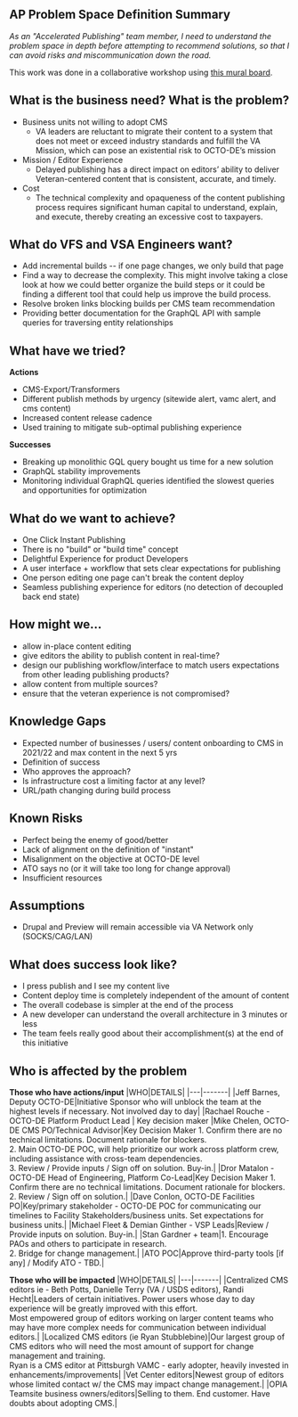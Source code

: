 ## AP Problem Space Definition Summary

_As an "Accelerated Publishing" team member, I need to understand the problem space in depth before attempting to recommend solutions, so that I can avoid risks and miscommunication down the road._

This work was done in a collaborative workshop using [this mural board](https://app.mural.co/t/vagov6717/m/vagov6717/1617047958544/3dbc389b51891b47d460ae01860a0df4c3316433).

## What is the business need? What is the problem?

*   Business units not willing to adopt CMS
    *   VA leaders are reluctant to migrate their content to a system that does not meet or exceed industry standards and fulfill the VA Mission, which can pose an existential risk to OCTO-DE’s mission
*   Mission / Editor Experience
    *   Delayed publishing has a direct impact on editors’ ability to deliver Veteran-centered content that is consistent, accurate, and timely.
*   Cost
    *   The technical complexity and opaqueness of the content publishing process requires significant human capital to understand, explain, and execute, thereby creating an excessive cost to taxpayers.

## What do VFS and VSA Engineers want?

*   Add incremental builds -- if one page changes, we only build that page
*   Find a way to decrease the complexity. This might involve taking a close look at how we could better organize the build steps or it could be finding a different tool that could help us improve the build process.
*   Resolve broken links blocking builds per CMS team recommendation
*   Providing better documentation for the GraphQL API with sample queries for traversing entity relationships

## What have we tried?

**Actions**
*   CMS-Export/Transformers
*   Different publish methods by urgency (sitewide alert, vamc alert, and cms content)
*   Increased content release cadence
*   Used training to mitigate sub-optimal publishing experience

**Successes**
*   Breaking up monolithic GQL query bought us time for a new solution
*   GraphQL stability improvements
*   Monitoring individual GraphQL queries identified the slowest queries and opportunities for optimization


## What do we want to achieve?
*   One Click Instant Publishing
*   There is no "build" or "build time" concept
*   Delightful Experience for product Developers
*   A user interface + workflow that sets clear expectations for publishing 
*   One person editing one page can't break the content deploy
*   Seamless publishing experience for editors (no detection of decoupled back end state)

## How might we...

*   allow in-place content editing
*   give editors the ability to publish content in real-time?
*   design our publishing workflow/interface to match users expectations from other leading publishing products? 
*   allow content from multiple sources?
*   ensure that the veteran experience is not compromised?


## Knowledge Gaps

*   Expected number of businesses / users/ content onboarding to CMS in 2021/22 and max content in the next 5 yrs
*   Definition of success
*   Who approves the approach?
*   Is infrastructure cost a limiting factor at any level?
*   URL/path changing during build process


## Known Risks

*   Perfect being the enemy of good/better
*   Lack of alignment on the definition of "instant" 
*   Misalignment on the objective at OCTO-DE level
*   ATO says no (or it will take too long for change approval)
*   Insufficient resources 

## Assumptions

* Drupal and Preview will remain accessible via VA Network only (SOCKS/CAG/LAN)


## What does success look like?

*   I press publish and I see my content live
*   Content deploy time is completely independent of the amount of content 
*   The overall codebase is simpler at the end of the process
*   A new developer can understand the overall architecture in 3 minutes or less
*   The team feels really good about their accomplishment(s) at the end of this initiative


## Who is affected by the problem

**Those who have actions/input**
|WHO|DETAILS|
|---|-------|
|Jeff Barnes, Deputy OCTO-DE|Initiative Sponsor who will unblock the team at the highest levels if necessary. Not involved day to day|
|Rachael Rouche - OCTO-DE Platform Product Lead | Key decision maker
|Mike Chelen, OCTO-DE CMS PO/Technical Advisor|Key Decision Maker 1. Confirm there are no technical limitations. Document rationale for blockers. <br>2. Main OCTO-DE POC, will help prioritize our work across platform crew, including assistance with cross-team dependencies. <br>3. Review / Provide inputs / Sign off on solution. Buy-in.|
|Dror Matalon - OCTO-DE Head of Engineering, Platform Co-Lead|Key Decision Maker  1. Confirm there are no technical limitations. Document rationale for blockers. <br>2. Review / Sign off on solution.|
|Dave Conlon, OCTO-DE Facilities PO|Key/primary stakeholder - OCTO-DE POC for communicating our timelines to Facility Stakeholders/business units. Set expectations for business units.|
|Michael Fleet & Demian Ginther  - VSP Leads|Review / Provide inputs on solution. Buy-in.|
|Stan Gardner + team|1. Encourage PAOs and others to participate in research. <br>2. Bridge for change management.|
|ATO POC|Approve third-party tools [if any] / Modify ATO - TBD.|

**Those who will be impacted**
|WHO|DETAILS|
|---|-------|
|Centralized CMS editors ie - Beth Potts, Danielle Terry (VA / USDS editors), Randi Hecht|Leaders of certain initiatives. Power users whose day to day experience will be greatly improved with this effort. <br>Most empowered group of editors working on larger content teams who may have more complex needs for communication between individual editors.|
|Localized CMS editors (ie Ryan Stubblebine)|Our largest group of CMS editors who will need the most amount of support for change management and training. <br>Ryan is a CMS editor at Pittsburgh VAMC - early adopter, heavily invested in  enhancements/improvements|
|Vet Center editors|Newest group of editors whose limited contact w/ the CMS may impact change management.|
|OPIA Teamsite business owners/editors|Selling to them. End customer. Have doubts about adopting CMS.|
